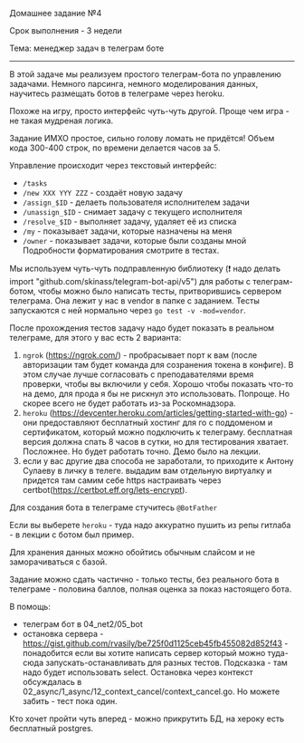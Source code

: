 Домашнее задание №4

Срок выполнения - 3 недели

Тема: менеджер задач в телеграм боте

----

В этой задаче мы реализуем простого телеграм-бота по управлению задачами. Немного парсинга, немного моделирования данных, научитесь размещать ботов в телеграме через heroku.

Похоже на игру, просто интерфейс чуть-чуть другой. Проще чем игра - не такая мудреная логика.

Задание ИМХО простое, сильно голову ломать не придётся! Объем кода 300-400 строк, по времени делается часов за 5.

Управление происходит через текстовый интерфейс:

* `/tasks`
* `/new XXX YYY ZZZ` - создаёт новую задачу
* `/assign_$ID` - делаеть пользователя исполнителем задачи
* `/unassign_$ID` - снимает задачу с текущего исполнителя
* `/resolve_$ID` - выполняет задачу, удаляет её из списка
* `/my` - показывает задачи, которые назначены на меня
* `/owner` - показывает задачи, которые были созданы мной
Подробности форматирования смотрите в тестах.

Мы используем чуть-чуть подправленную библиотеку (:exclamation: надо делать import "github.com/skinass/telegram-bot-api/v5") для работы с телеграм-ботом, чтобы можно было написать тесты, притворившись сервером телеграма. Она лежит у нас в vendor в папке с заданием. Тесты запускаются с ней нормально через `go test -v -mod=vendor`.

После прохождения тестов задачу надо будет показать в реальном телеграме, для этого у вас есть 2 варианта:

1. `ngrok` (<https://ngrok.com/>) - пробрасывает порт к вам (после авторизации там будет команда для созранения токена в конфиге). В этом случае лучше согласовать с преподавателями время проверки, чтобы вы включили у себя. Хорошо чтобы показать что-то на демо, для прода я бы не рискнул это использовать. Попроще. Но скорее всего не будет работать из-за Роскомнадзора.
2. `heroku` (<https://devcenter.heroku.com/articles/getting-started-with-go>) - они предоставляют бесплатный хостинг для го с поддоменом и сертификатом, который можно подключить к телеграму. бесплатная версия должна спать 8 часов в сутки, но для тестирования хватает. Посложнее. Но будет работать точно. Демо было на лекции.
3. если у вас другие два способа не заработали, то приходите к Антону Сулаеву в личку в телеге. выдадим вам отдельную виртуалку и придется там самим себе https настраивать через certbot(<https://certbot.eff.org/lets-encrypt>).

Для создания бота в телеграме стучитесь `@BotFather`

Если вы выберете `heroku` - туда надо аккуратно пушить из репы гитлаба - в лекции с ботом был пример.

Для хранения данных можно обойтись обычным слайсом и не заморачиваться с базой.

Задание можно сдать частично - только тесты, без реального бота в телеграме - половина баллов, полная оценка за показ настоящего бота.

В помощь:

* телеграм бот в 04_net2/05_bot
* остановка сервера - <https://gist.github.com/rvasily/be725f0d1125ceb45fb455082d852f43> - понадобится если вы хотите написать сервер который можно туда-сюда запускать-останавливать для разных тестов. Подсказка - там надо будет использовать select. Остановка через контекcт обсуждалась в 02_async/1_async/12_context_cancel/context_cancel.go. Но можете забить - тест пока один.

Кто хочет пройти чуть вперед - можно прикрутить БД, на хероку есть бесплатный postgres.
